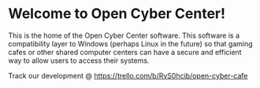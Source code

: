 # Welcome to Open Cyber Center!
This is the home of the Open Cyber Center software. This software is a compatibility layer to Windows (perhaps Linux in the future) so that gaming cafes or other shared computer centers can have a secure and efficient way to allow users to access their systems. 


Track our development @ https://trello.com/b/RvS0hcib/open-cyber-cafe 

